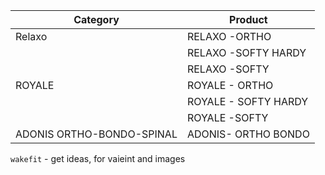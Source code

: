 |Category|Product|
|-|-|
|Relaxo|RELAXO -ORTHO |
| |RELAXO -SOFTY HARDY |
| |RELAXO -SOFTY |
|ROYALE |ROYALE - ORTHO |
||ROYALE - SOFTY HARDY |
||ROYALE -SOFTY |
|ADONIS  ORTHO-BONDO-SPINAL |ADONIS- ORTHO BONDO |
























`wakefit` - get ideas, for vaieint and images 
